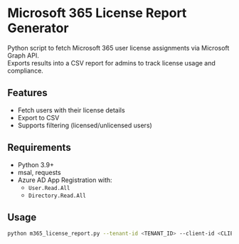 # Microsoft 365 License Report Generator

Python script to fetch Microsoft 365 user license assignments via Microsoft Graph API.  
Exports results into a CSV report for admins to track license usage and compliance.

## Features
- Fetch users with their license details
- Export to CSV
- Supports filtering (licensed/unlicensed users)

## Requirements
- Python 3.9+
- msal, requests
- Azure AD App Registration with:
  - `User.Read.All`
  - `Directory.Read.All`

## Usage
```bash
python m365_license_report.py --tenant-id <TENANT_ID> --client-id <CLIENT_ID> --client-secret <SECRET>
